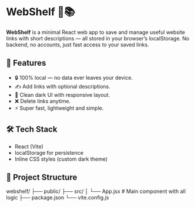 # WebShelf 🔗📚

**WebShelf** is a minimal React web app to save and manage useful website links with short descriptions — all stored in your browser’s localStorage. No backend, no accounts, just fast access to your saved links.

## 🚀 Features

- 🔒 100% local — no data ever leaves your device.
- ✍️ Add links with optional descriptions.
- 🧹 Clean dark UI with responsive layout.
- ❌ Delete links anytime.
- ⚡ Super fast, lightweight and simple.

## 🛠 Tech Stack

- React (Vite)
- localStorage for persistence
- Inline CSS styles (custom dark theme)

## 📂 Project Structure
webshelf/
├── public/
├── src/
│   └── App.jsx   # Main component with all logic
├── package.json
└── vite.config.js

